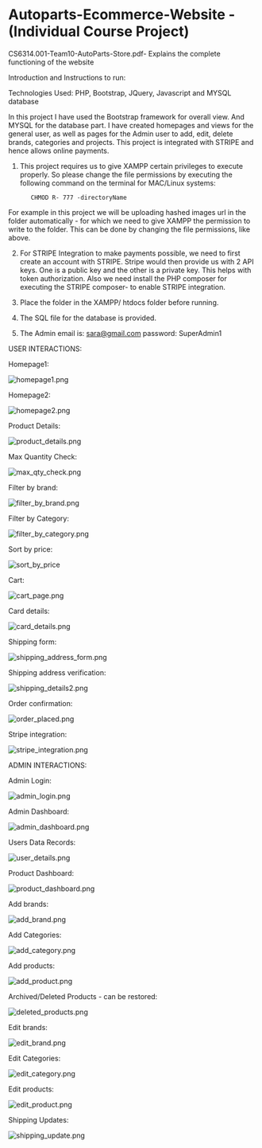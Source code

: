 # Autoparts-Ecommerce-Website - (Individual Course Project)




CS6314.001-Team10-AutoParts-Store.pdf- Explains the complete functioning of the website 

Introduction and Instructions to run: 

Technologies Used: PHP, Bootstrap, JQuery, Javascript and MYSQL database

In this project I have used the Bootstrap framework for overall view. And MYSQL for the database part. I have created homepages and views for the general user, as well as pages for the Admin user to add, edit, delete brands, categories and projects. This project is integrated with STRIPE and hence allows online payments.


1. This project requires us to give XAMPP certain privileges to execute properly. So please change the file permissions by executing the following command on the terminal for MAC/Linux systems:
          
          CHMOD R- 777 -directoryName
          
For example in this project we will be uploading hashed images url in the folder automatically - for which we need to give XAMPP the permission to write to the folder. This can be done by changing the file permissions, like above.


2. For STRIPE Integration to make payments possible, we need to first create an account with STRIPE. Stripe would then provide us with 2 API keys. One is a public key and the other is a private key. This helps with token authorization. Also we need install the PHP composer for executing the STRIPE composer- to enable STRIPE integration.


3. Place the folder in the XAMPP/ htdocs folder before running.


4. The SQL file for the database is provided.


5. The Admin email is: sara@gmail.com password: SuperAdmin1 






USER INTERACTIONS:


Homepage1:

![homepage1.png](https://github.com/Leonid369/Autoparts-Ecommerce-Website/blob/master/online_store/screenshots/home1.png)




Homepage2:

![homepage2.png](https://github.com/Leonid369/Autoparts-Ecommerce-Website/blob/master/online_store/screenshots/home2.png)




Product Details:

![product_details.png](https://github.com/Leonid369/Autoparts-Ecommerce-Website/blob/master/online_store/screenshots/product_details.png) 




Max Quantity Check:

![max_qty_check.png](https://github.com/Leonid369/Autoparts-Ecommerce-Website/blob/master/online_store/screenshots/max_qty_check.png)





Filter by brand:

![filter_by_brand.png](https://github.com/Leonid369/Autoparts-Ecommerce-Website/blob/master/online_store/screenshots/filter_by_brand.png)





Filter by Category:

![filter_by_category.png](https://github.com/Leonid369/Autoparts-Ecommerce-Website/blob/master/online_store/screenshots/filter_by_category.png) 





Sort by price:

![sort_by_price](https://github.com/Leonid369/Autoparts-Ecommerce-Website/blob/master/online_store/screenshots/filter_by_price.png)





Cart:

![cart_page.png](https://github.com/Leonid369/Autoparts-Ecommerce-Website/blob/master/online_store/screenshots/cart_page.png)





Card details:

![card_details.png](https://github.com/Leonid369/Autoparts-Ecommerce-Website/blob/master/online_store/screenshots/card_details.png)





Shipping form:

![shipping_address_form.png](https://github.com/Leonid369/Autoparts-Ecommerce-Website/blob/master/online_store/screenshots/shipping_address_form.png)





Shipping address verification:

![shipping_details2.png](https://github.com/Leonid369/Autoparts-Ecommerce-Website/blob/master/online_store/screenshots/shipping_details2.png)





Order confirmation:

![order_placed.png](https://github.com/Leonid369/Autoparts-Ecommerce-Website/blob/master/online_store/screenshots/order_placed.png)





Stripe integration:

![stripe_integration.png](https://github.com/Leonid369/Autoparts-Ecommerce-Website/blob/master/online_store/screenshots/stripe_payment.png)









ADMIN INTERACTIONS:

Admin Login:

![admin_login.png](https://github.com/Leonid369/Autoparts-Ecommerce-Website/blob/master/online_store/screenshots/admin_login.png)





Admin Dashboard:

![admin_dashboard.png](https://github.com/Leonid369/Autoparts-Ecommerce-Website/blob/master/online_store/screenshots/admin_dashboard.png)





Users Data Records: 

![user_details.png](https://github.com/Leonid369/Autoparts-Ecommerce-Website/blob/master/online_store/screenshots/user_details.png)





Product Dashboard:

![product_dashboard.png](https://github.com/Leonid369/Autoparts-Ecommerce-Website/blob/master/online_store/screenshots/product_dashboard.png)





Add brands:

![add_brand.png](https://github.com/Leonid369/Autoparts-Ecommerce-Website/blob/master/online_store/screenshots/add_brand.png) 





Add Categories:

![add_category.png](https://github.com/Leonid369/Autoparts-Ecommerce-Website/blob/master/online_store/screenshots/add_category.png) 





Add products:

![add_product.png](https://github.com/Leonid369/Autoparts-Ecommerce-Website/blob/master/online_store/screenshots/add_product.png) 





Archived/Deleted Products - can be restored:

![deleted_products.png](https://github.com/Leonid369/Autoparts-Ecommerce-Website/blob/master/online_store/screenshots/deleted_products.png)





Edit brands:

![edit_brand.png](https://github.com/Leonid369/Autoparts-Ecommerce-Website/blob/master/online_store/screenshots/edit_brand.png) 





Edit Categories:

![edit_category.png](https://github.com/Leonid369/Autoparts-Ecommerce-Website/blob/master/online_store/screenshots/edit_category.png) 





Edit products:

![edit_product.png](https://github.com/Leonid369/Autoparts-Ecommerce-Website/blob/master/online_store/screenshots/edit_product.png) 





Shipping Updates:

![shipping_update.png](https://github.com/Leonid369/Autoparts-Ecommerce-Website/blob/master/online_store/screenshots/shipping_update.png)


